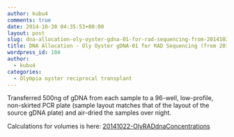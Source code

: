 ```yaml
---
author: kubu4
comments: true
date: 2014-10-30 04:35:53+00:00
layout: post
slug: dna-allocation-oly-oyster-gdna-01-for-rad-sequencing-from-20141022
title: DNA Allocation - Oly Oyster gDNA-01 for RAD Sequencing (from 20141022)
wordpress_id: 104
author:
  - kubu4
categories:
  - Olympia oyster reciprocal transplant
---
```


Transferred 500ng of gDNA from each sample to a 96-well, low-profile, non-skirted PCR plate (sample layout matches that of the layout of the source gDNA plate) and air-dried the samples over night.

Calculations for volumes is here: [20141022-OlyRADdnaConcentrations](https://docs.google.com/spreadsheets/d/1ikRj2DEvkgIyogSGpl2V_6a64XDUyCSlwdQFO8Qv1no/edit?usp=sharing)
